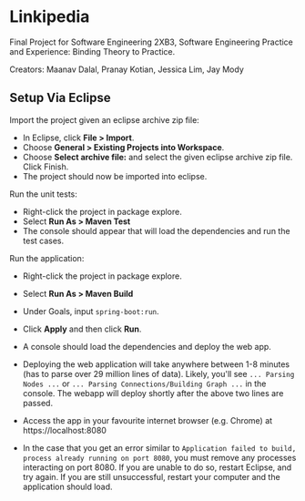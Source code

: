# Linkipedia

Final Project for Software Engineering 2XB3, Software Engineering Practice and Experience: Binding Theory to Practice.

Creators: Maanav Dalal, Pranay Kotian, Jessica Lim, Jay Mody

## Setup Via Eclipse
Import the project given an eclipse archive zip file:
- In Eclipse, click **File > Import**.
- Choose **General > Existing Projects into Workspace**.
- Choose **Select archive file:** and select the given eclipse archive zip file. Click Finish.
- The project should now be imported into eclipse.

Run the unit tests:
- Right-click the project in package explore.
- Select **Run As > Maven Test**
- The console should appear that will load the dependencies and run the test cases.

Run the application:
- Right-click the project in package explore.
- Select **Run As > Maven Build**
- Under Goals, input `spring-boot:run`.
- Click **Apply** and then click **Run**.
- A console should load the dependencies and deploy the web app.
- Deploying the web application will take anywhere between 1-8 minutes (has to parse over 29 million lines of data). Likely, you'll see `... Parsing Nodes ...` or `... Parsing Connections/Building Graph ...` in the console. The webapp will deploy shortly after the above two lines are passed.
- Access the app in your favourite internet browser (e.g. Chrome) at https://localhost:8080

- In the case that you get an error similar to `Application failed to build, process already running on port 8080`, you must remove any processes interacting on port 8080. If you are unable to do so, restart Eclipse, and try again. If you are still unsuccessful, restart your computer and the application should load. 
